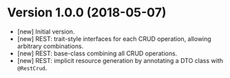 # Version 1.0.0 (2018-05-07)

* [new] Initial version.
* [new] REST: trait-style interfaces for each CRUD operation, allowing arbitrary combinations. 
* [new] REST: base-class combining all CRUD operations. 
* [new] REST: implicit resource generation by annotating a DTO class with `@RestCrud`.
